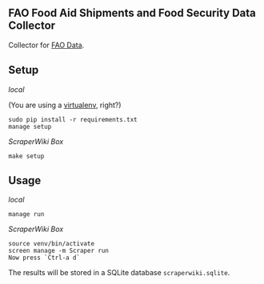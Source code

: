 ## FAO Food Aid Shipments and Food Security Data Collector

Collector for [FAO Data](http://faostat3.fao.org).

## Setup

*local*

(You are using a [virtualenv](http://www.virtualenv.org/en/latest/index.html), right?)

    sudo pip install -r requirements.txt
    manage setup

*ScraperWiki Box*

    make setup

## Usage

*local*

    manage run

*ScraperWiki Box*

    source venv/bin/activate
    screen manage -m Scraper run
    Now press `Ctrl-a d`

The results will be stored in a SQLite database `scraperwiki.sqlite`.
